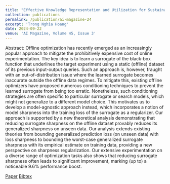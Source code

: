 ```yaml
---
title: "Effective Knowledge Representation and Utilization for Sustainable Collaborative Learning across Heterogeneous Systems"
collection: publications
permalink: /publication/ai-magazine-24
excerpt: 'Trong Nghia Hoang'
date: 2024-09-22
venue: 'AI Magazine, Volume 45, Issue 3'
---
```

Abstract: Offline optimization has recently emerged as an increasingly popular approach to mitigate the prohibitively expensive cost of online experimentation. The key idea is to learn a surrogate of the black-box function that underlines the target experiment using a static (offline) dataset of its previous input-output queries. Such an approach is, however, fraught with an out-of-distribution issue where the learned surrogate becomes inaccurate outside the offline data regimes. To mitigate this, existing offline optimizers have proposed numerous conditioning techniques to prevent the learned surrogate from being too erratic. Nonetheless, such conditioning strategies are often specific to particular surrogate or search models, which might not generalize to a different model choice. This motivates us to develop a model-agnostic approach instead, which incorporates a notion of model sharpness into the training loss of the surrogate as a regularizer. Our approach is supported by a new theoretical analysis demonstrating that reducing surrogate sharpness on the offline dataset provably reduces its generalized sharpness on unseen data. Our analysis extends existing theories from bounding generalized prediction loss (on unseen data) with loss sharpness to bounding the worst-case generalized surrogate sharpness with its empirical estimate on training data, providing a new perspective on sharpness regularization. Our extensive experimentation on a diverse range of optimization tasks also shows that reducing surrogate sharpness often leads to significant improvement, marking (up to) a noticeable 9.6% performance boost.

[Paper](http://htnghia87.github.io/files/ai-magazine-24.pdf)
[Bibtex](http://htnghia87.github.io/files/ai-magazine-24.bib)